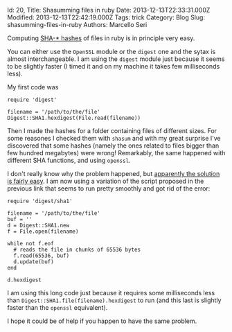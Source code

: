 Id: 20,
Title: Shasumming files in ruby
Date: 2013-12-13T22:33:31.000Z
Modified: 2013-12-13T22:42:19.000Z
Tags: trick
Category: Blog
Slug: shasumming-files-in-ruby
Authors: Marcello Seri

Computing [SHA-\* hashes](http://en.wikipedia.org/wiki/Sha1sum) of files in ruby is in principle very easy.

You can either use the `OpenSSL` module or the `digest` one and the sytax is almost interchangeable. I am using the `digest` module just because it seems to be slightly faster (I timed it and on my machine it takes few milliseconds less).

My first code was

```
require 'digest'

filename = '/path/to/the/file'
Digest::SHA1.hexdigest(File.read(filename))
```

Then I made the hashes for a folder containing files of different sizes. For some reasones I checked them with `shasum` and with my great surprise I've discovered that some hashes (namely the ones related to files bigger than few hundred megabytes) were wrong! Remarkably, the same happened with different SHA functions, and using `openssl`.

I don't really know why the problem happened, but [apparently the solution is fairly easy](https://www.ruby-forum.com/topic/180458). I am now using a variation of the script proposed in the previous link that seems to run pretty smoothly and got rid of the error:
```
require 'digest/sha1'

filename = '/path/to/the/file'
buf = ''
d = Digest::SHA1.new
f = File.open(filename)

while not f.eof
  # reads the file in chunks of 65536 bytes
  f.read(65536, buf)
  d.update(buf)
end

d.hexdigest
```

I am using this long code just because it requires some milliseconds less than `Digest::SHA1.file(filename).hexdigest` to run (and this last is slightly faster than the `openssl` equivalent).

I hope it could be of help if you happen to have the same problem.